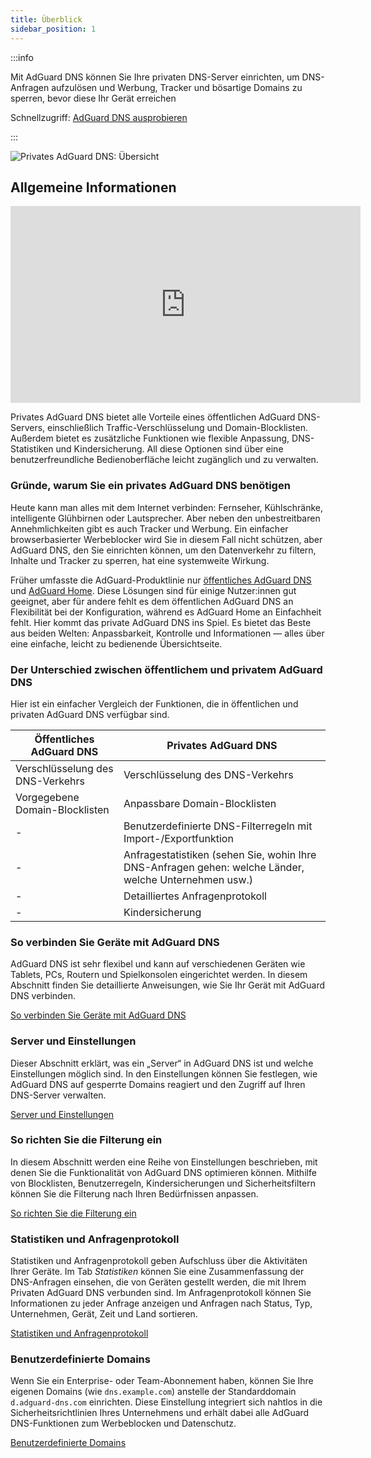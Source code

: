 ```yaml
---
title: Überblick
sidebar_position: 1
---
```


:::info

Mit AdGuard DNS können Sie Ihre privaten DNS-Server einrichten, um DNS-Anfragen aufzulösen und Werbung, Tracker und bösartige Domains zu sperren, bevor diese Ihr Gerät erreichen

Schnellzugriff: [AdGuard DNS ausprobieren](https://agrd.io/download-dns)

:::

![Privates AdGuard DNS: Übersicht](https://cdn.adtidy.org/public/Adguard/Blog/private_adguard_dns/main.png)

## Allgemeine Informationen

<iframe width="560" height="315" class="youtube-video" src="https://www.youtube-nocookie.com/embed/ME3_Ms9LO8M" title="YouTube-Videoplayer" frameborder="0" allow="accelerometer; autoplay; clipboard-write; encrypted-media; gyroscope; picture-in-picture" allowfullscreen></iframe>

Privates AdGuard DNS bietet alle Vorteile eines öffentlichen AdGuard DNS-Servers, einschließlich Traffic-Verschlüsselung und Domain-Blocklisten. Außerdem bietet es zusätzliche Funktionen wie flexible Anpassung, DNS-Statistiken und Kindersicherung. All diese Optionen sind über eine benutzerfreundliche Bedienoberfläche leicht zugänglich und zu verwalten.

### Gründe, warum Sie ein privates AdGuard DNS benötigen

Heute kann man alles mit dem Internet verbinden: Fernseher, Kühlschränke, intelligente Glühbirnen oder Lautsprecher. Aber neben den unbestreitbaren Annehmlichkeiten gibt es auch Tracker und Werbung. Ein einfacher browserbasierter Werbeblocker wird Sie in diesem Fall nicht schützen, aber AdGuard DNS, den Sie einrichten können, um den Datenverkehr zu filtern, Inhalte und Tracker zu sperren, hat eine systemweite Wirkung.

Früher umfasste die AdGuard-Produktlinie nur [öffentliches AdGuard DNS](../public-dns/overview.md) und [AdGuard Home](https://github.com/AdguardTeam/AdGuardHome). Diese Lösungen sind für einige Nutzer:innen gut geeignet, aber für andere fehlt es dem öffentlichen AdGuard DNS an Flexibilität bei der Konfiguration, während es AdGuard Home an Einfachheit fehlt. Hier kommt das private AdGuard DNS ins Spiel. Es bietet das Beste aus beiden Welten: Anpassbarkeit, Kontrolle und Informationen — alles über eine einfache, leicht zu bedienende Übersichtseite.

### Der Unterschied zwischen öffentlichem und privatem AdGuard DNS

Hier ist ein einfacher Vergleich der Funktionen, die in öffentlichen und privaten AdGuard DNS verfügbar sind.

| Öffentliches AdGuard DNS         | Privates AdGuard DNS                                                                                  |
| -------------------------------- | ----------------------------------------------------------------------------------------------------- |
| Verschlüsselung des DNS-Verkehrs | Verschlüsselung des DNS-Verkehrs                                                                      |
| Vorgegebene Domain-Blocklisten   | Anpassbare Domain-Blocklisten                                                                         |
| -                                | Benutzerdefinierte DNS-Filterregeln mit Import-/Exportfunktion                                        |
| -                                | Anfragestatistiken (sehen Sie, wohin Ihre DNS-Anfragen gehen: welche Länder, welche Unternehmen usw.) |
| -                                | Detailliertes Anfragenprotokoll                                                                       |
| -                                | Kindersicherung                                                                                       |


<!-- ## How to set up private AdGuard DNS

### For devices that support DoH, DoT, and DoQ

1. Go to your [AdGuard DNS dashboard](https://agrd.io/download-dns) (if not logged in, log in using your AdGuard account)
1. Click *Connect device* and follow on-screen instructions

:::note Supported platforms:

- Android
- iOS
- Windows
- Mac
- Linux
- Routers
- Gaming consoles
- Smart TVs

:::

Every device that you add in the AdGuard DNS panel has its own unique address that can be used if the device supports modern encrypted DNS protocols (DoH, DoT, and DoQ).

### For devices that do not support DoH, DoT, and DoQ

If the device does not support encrypted DNS and you have to use plain DNS, there are two more ways to allow AdGuard DNS to recognize the device — use dedicated IP addresses or link device's IP address.

:::note

Use plain DNS addresses only if you have no other options: this reduces the security of DNS requests. If you decide to use plain DNS, we recommend that you choose dedicated IP addresses.

:::

#### Dedicated IP addresses

For every device that you connect to AdGuard DNS, you'll be offered two dedicated IPv6 addresses that you can enter in your device settings. Using both IPv6 addresses is not mandatory, but often devices might request you to enter two IPv6 addresses.

When you connect to them, AdGuard DNS will be able to determine which particular device is sending DNS requests and display statistics for it. And you'll be able to configure DNS rules specifically for this device.

Unfortunately, not all service providers offer IPv6 support, and not all devices allow you to configure IPv6 addresses. If this is your case, you may have to rely on the Linked IP method.

#### Linked IP

If you connect your device to AdGuard DNS via Linked IP, the service will count all plain DNS requests coming from that IP address towards that "device". With this connection method, you would have to reconnect manually or through a special program each time the device's IP changes, which happens after each reboot.

The only requirement for linking IP is that **it must be a residential IP address**.

:::note

A residential IP address is an IP address assigned to a device connected to a residential ISP. It is typically associated with a physical location and is allocated to individual homes or apartments. Residential IP addresses are used by regular Internet users for their everyday online activities, such as browsing the web, accessing social media platforms, sending emails, or streaming content.

:::

If you're trying to link a residential IP address and AdGuard DNS does not allow you to do that, please contact our support team at support@adguard-dns.io.

## Private AdGuard DNS features

### Statistics

In the *Statistics* tab you can see all the summarized statistics on DNS queries made by devices connected to your Private AdGuard  DNS. It shows the total number and geography of requests, the number of blocked requests, the list of companies the requests were addressed to, requests types and top requested domains.

![Private AdGuard DNS dashboard statistics](https://cdn.adtidy.org/public/Adguard/Blog/private_adguard_dns/statistics.png)

### Traffic destination

This feature shows you where DNS requests sent by your devices go. On top of seeing the map of request destinations, you can filter the information by date, device and country.

![Private AdGuard DNS dashboard traffic](https://cdn.adtidy.org/public/Adguard/Blog/private_adguard_dns/traffic_destination.png)

### Companies

This tab allows you to quickly check which companies send the most requests, and which companies have the most blocked requests.

![Private AdGuard DNS dashboard companies](https://cdn.adtidy.org/public/Adguard/Blog/private_adguard_dns/companies.png)

### Query log

This is a detailed log where you can check out the information on every single request and also sort requests by status, type, company, device, time, country.

![Private AdGuard DNS dashboard query log](https://cdn.adtidy.org/public/Adguard/Blog/private_adguard_dns/query_log.png)

## Server settings

This section features a range of settings allowing you to customize the operation of private AdGuard DNS, ensuring the Internet functions exactly as you desire.

### Blocklists management

The *Blocklists* feature allows you to specify which domains you want to block and which you don't. Choose from a variety of blocklists for different purposes.

![Private AdGuard DNS dashboard blocklists](https://cdn.adtidy.org/public/Adguard/Blog/private_adguard_dns/blocklists.png)

### Security settings

Even if you're aware of all the tricks online scammers use, there's always a risk you'll accidentally click a malicious link. To protect yourself from such accidents, go to the *Security settings* section and check the boxes next to the options listed there.

The *Block malicious, phishing, and scam domains* feature will block domains found in the dedicated database. And the *Block newly registered domains* will block all domains registered less than 30 days ago, which are often considered risky for your online privacy.

### Parental control

To protect your child from online content you deem inappropriate, set up and activate the *Parental control* option. In addition to options such as "adult content" blocking and safe search, we've added the ability to manually specify domains for blocking and set a schedule for the *Parental control* to work accordingly.

![Parental control](https://cdn.adtidy.org/public/Adguard/Blog/private_adguard_dns/parental_control.png)

### User rules

For cases where pre-installed blocklists with thousands of rules are not enough, we have a handy feature called *User rules*. Here you can manually add custom rules to block/unblock a specific domain or import custom rule lists (see [DNS filtering rules syntax](../general/dns-filtering-syntax.md)). You can export the lists.

![Private AdGuard DNS dashboard user rules](https://cdn.adtidy.org/public/Adguard/Blog/private_adguard_dns/import.png)

### DNS-over-HTTPS with authentication

DNS-over-HTTPS with authentication provides a login and password to connect to the server. This can limit access to unauthorized users and increase security.

To enable this feature, go to *Server settings* → *Devices* → *Settings* and change the DNS server to the one with authentication. Select *Deny other protocols* to disable alternative protocol usage, ensuring exclusive DNS-over-HTTPS authentication and blocking third-party access.

![DNS-over-HTTPS with authentication](https://cdn.adtidy.org/content/release_notes/dns/v2-7/http-auth/http-auth-en.png)

## Advanced

Here you can set the way AdGuard DNS must respond to blocked domains:

- Default — zero IP address
- NXDOMAIN — the domain does not exist
- REFUSED — the server has refused to process the request
- Custom IP — you can manually specify an IP address

Additionally, you can adjust the *Time to live* (TTL) setting. This parameter defines the time period (in seconds) that a client device caches the response to a DNS request. A higher TTL means that even if a previously blocked domain is unblocked, it may still appear as blocked for a while. A TTL of 0 indicates that the device does not cache responses.

In the Advanced section, there are three options that can be customized:

- Block access to iCloud Private Relay. Devices that use iCloud Private Relay may ignore DNS settings. Enabling this option ensures that AdGuard DNS can effectively protect your device.
- Block Firefox canary domain. This setting prevents Firefox from automatically switching to its DoH resolver when AdGuard DNS is set as the system-wide DNS service.
- Log IP addresses. If this option is enabled, IP addresses associated with incoming DNS requests will be recorded and displayed in the Query log.

### Access settings

Here you can manage an access to your DNS server by configuring the following settings:

- Allowed clients. Specify which clients are permitted to use your DNS server. Please note that allowed clients are not counted in added access rules, only disallowed clients and domains

![Added rules](https://cdn.adtidy.org/content/kb/dns/private/rules_added.png)

- Disallowed clients. List clients that are denied to use your DNS server
- Disallowed domains. Specify domain names that will be denied access to your DNS server. Wildcards and DNS filtering rules can also be listed here

:::note

If you only want to use DNS on certain AS numbers or IP addresses, you should block everything else in the Disallowed clients field. Simply allowing only the necessary numbers and addresses in the *Allowed clients* field won’t be enough.

:::

By setting up these options, you can control who uses your DNS server and prevent potential DDoS attacks. Requests that are not allowed will not appear in your Query log, and they are free of charge.-->

### So verbinden Sie Geräte mit AdGuard DNS

AdGuard DNS ist sehr flexibel und kann auf verschiedenen Geräten wie Tablets, PCs, Routern und Spielkonsolen eingerichtet werden. In diesem Abschnitt finden Sie detaillierte Anweisungen, wie Sie Ihr Gerät mit AdGuard DNS verbinden.

[So verbinden Sie Geräte mit AdGuard DNS](/private-dns/connect-devices/connect-devices.md)

### Server und Einstellungen

Dieser Abschnitt erklärt, was ein „Server“ in AdGuard DNS ist und welche Einstellungen möglich sind. In den Einstellungen können Sie festlegen, wie AdGuard DNS auf gesperrte Domains reagiert und den Zugriff auf Ihren DNS-Server verwalten.

[Server und Einstellungen](/private-dns/server-and-settings/server-and-settings.md)

### So richten Sie die Filterung ein

In diesem Abschnitt werden eine Reihe von Einstellungen beschrieben, mit denen Sie die Funktionalität von AdGuard DNS optimieren können. Mithilfe von Blocklisten, Benutzerregeln, Kindersicherungen und Sicherheitsfiltern können Sie die Filterung nach Ihren Bedürfnissen anpassen.

[So richten Sie die Filterung ein](/private-dns/setting-up-filtering/blocklists.md)

### Statistiken und Anfragenprotokoll

Statistiken und Anfragenprotokoll geben Aufschluss über die Aktivitäten Ihrer Geräte. Im Tab *Statistiken* können Sie eine Zusammenfassung der DNS-Anfragen einsehen, die von Geräten gestellt werden, die mit Ihrem Privaten AdGuard DNS verbunden sind. Im Anfragenprotokoll können Sie Informationen zu jeder Anfrage anzeigen und Anfragen nach Status, Typ, Unternehmen, Gerät, Zeit und Land sortieren.

[Statistiken und Anfragenprotokoll](/private-dns/statistics-and-log/statistics.md)

### Benutzerdefinierte Domains

Wenn Sie ein Enterprise- oder Team-Abonnement haben, können Sie Ihre eigenen Domains (wie `dns.example.com`) anstelle der Standarddomain `d.adguard-dns.com` einrichten. Diese Einstellung integriert sich nahtlos in die Sicherheitsrichtlinien Ihres Unternehmens und erhält dabei alle AdGuard DNS-Funktionen zum Werbeblocken und Datenschutz.

[Benutzerdefinierte Domains](/private-dns/server-and-settings/custom-domains.md)
